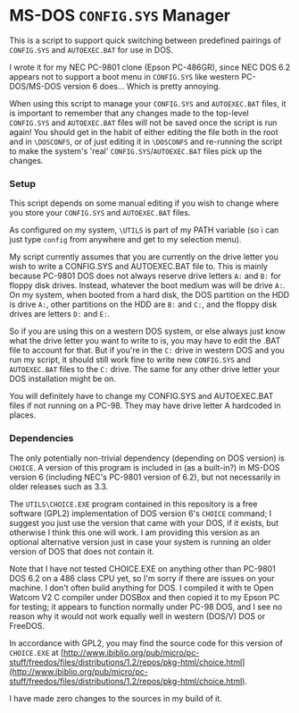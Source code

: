 # MS-DOS `CONFIG.SYS` Manager

This is a script to support quick switching between predefined pairings of
`CONFIG.SYS` and `AUTOEXEC.BAT` for use in DOS.

I wrote it for my NEC PC-9801 clone (Epson PC-486GR), since NEC DOS 6.2 appears
not to support a boot menu in `CONFIG.SYS` like western PC-DOS/MS-DOS version 6
does... Which is pretty annoying.

When using this script to manage your `CONFIG.SYS` and `AUTOEXEC.BAT` files, it
is important to remember that any changes made to the top-level `CONFIG.SYS`
and `AUTOEXEC.BAT` files will not be saved once the script is run again! You
should get in the habit of either editing the file both in the root and in
`\DOSCONFS`, or of just editing it in `\DOSCONFS` and re-running the script to
make the system's 'real' `CONFIG.SYS`/`AUTOEXEC.BAT` files pick up the changes.

### Setup

This script depends on some manual editing if you wish to change where you
store your `CONFIG.SYS` and `AUTOEXEC.BAT` files.

As configured on my system, `\UTILS` is part of my PATH variable (so i can
just type `config` from anywhere and get to my selection menu).

My script currently assumes that you are currently on the drive letter you wish
to write a CONFIG.SYS and AUTOEXEC.BAT file to. This is mainly because PC-9801
DOS does not always reserve drive letters `A:` and `B:` for floppy disk drives.
Instead, whatever the boot medium was will be drive `A:`. On my system, when
booted from a hard disk, the DOS partition on the HDD is drive `A:`, other
partitions on the HDD are `B:` and `C:`, and the floppy disk drives are letters
`D:` and `E:`.

So if you are using this on a western DOS system, or else always just know what
the drive letter you want to write to is, you may have to edit the .BAT file to
account for that. But if you're in the `C:` drive in western DOS and you run
my script, it should still work fine to write new `CONFIG.SYS` and
`AUTOEXEC.BAT` files to the `C:` drive. The same for any other drive letter
your DOS installation might be on.

You will definitely have to change my CONFIG.SYS and AUTOEXEC.BAT files if not
running on a PC-98. They may have drive letter A hardcoded in places.

### Dependencies

The only potentially non-trivial dependency (depending on DOS version) is
`CHOICE`. A version of this program is included in (as a built-in?) in MS-DOS
version 6 (including NEC's PC-9801 version of 6.2), but not necessarily in
older releases such as 3.3.

The `UTILS\CHOICE.EXE` program contained in this repository is a free software
(GPL2) implementation of DOS version 6's `CHOICE` command; I suggest you just
use the version that came with your DOS, if it exists, but otherwise I think
this one will work. I am providing this version as an optional alternative
version just in case your system is running an older version of DOS that does
not contain it.

Note that I have not tested CHOICE.EXE on anything other than PC-9801 DOS 6.2
on a 486 class CPU yet, so I'm sorry if there are issues on your machine. I
don't often build anything for DOS. I compiled it with te Open Watcom V2 C
compiler under DOSBox and then copied it to my Epson PC for testing; it appears
to function normally under PC-98 DOS, and I see no reason why it would not work
equally well in western (DOS/V) DOS or FreeDOS.

In accordance with GPL2, you may find the source code for this version of
`CHOICE.EXE` at
[http://www.ibiblio.org/pub/micro/pc-stuff/freedos/files/distributions/1.2/repos/pkg-html/choice.html](http://www.ibiblio.org/pub/micro/pc-stuff/freedos/files/distributions/1.2/repos/pkg-html/choice.html).

I have made zero changes to the sources in my build of it.

